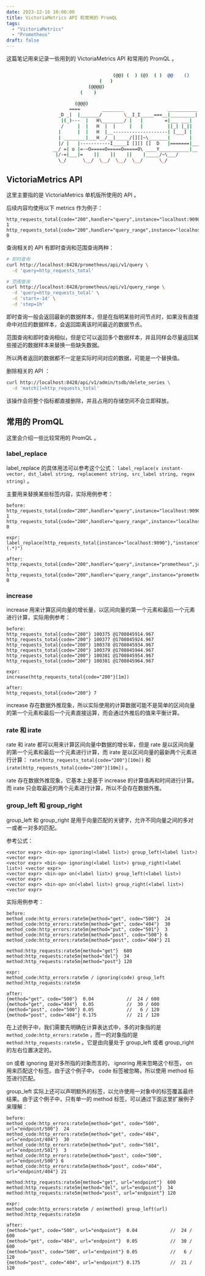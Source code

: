 ```yaml
---
date: 2023-12-16 10:00:00
title: VictoriaMetrics API 和常用的 PromQL
tags:
  - "VictoriaMetrics"
  - "Prometheus"
draft: false
---
```


这篇笔记用来记录一些用到的 VictoriaMetrics API 和常用的 PromQL 。

<!--more-->

```bash

                                       (@@) (  ) (@)  ( )  @@    ()    @     O     @     O      @
                                  (   )
                              (@@@@)
                           (    )

                         (@@@)
                       ====        ________                ___________
                   _D _|  |_______/        \__I_I_____===__|_________|
                    |(_)---  |   H\________/ |   |        =|___ ___|      _________________
                    /     |  |   H  |  |     |   |         ||_| |_||     _|                \_____A
                   |      |  |   H  |__--------------------| [___] |   =|                        |
                   | ________|___H__/__|_____/[][]~\_______|       |   -|                        |
                   |/ |   |-----------I_____I [][] []  D   |=======|____|________________________|_
                 __/ =| o |=-~O=====O=====O=====O\ ____Y___________|__|__________________________|_
                  |/-=|___|=    ||    ||    ||    |_____/~\___/          |_D__D__D_|  |_D__D__D_|
                   \_/      \__/  \__/  \__/  \__/      \_/               \_/   \_/    \_/   \_/

```

## VictoriaMetrics API

这里主要指的是 VictoriaMetrics 单机版所使用的 API 。

后续内容均使用以下 metrics 作为例子：

```
http_requests_total{code="200",handler="query",instance="localhost:9090",job="prometheus",method="get"}  1
http_requests_total{code="200",handler="query_range",instance="localhost:9090",job="prometheus",method="get"}  0
```

查询相关的 API 有即时查询和范围查询两种：

```bash
# 即时查询
curl http://localhost:8428/prometheus/api/v1/query \
  -d 'query=http_requests_total'

# 范围查询
curl http://localhost:8428/prometheus/api/v1/query_range \
  -d 'query=http_requests_total' \
  -d 'start=-1d' \
  -d 'step=1h'
```

即时查询一般会返回最新的数据样本，但是在指明某些时间节点时，如果没有直接命中对应的数据样本，会返回距离该时间最近的数据节点。

范围查询和即时查询相似，但是它可以返回多个数据样本，并且同样会尽量返回某些接近的数据样本来替换一些缺失数据。

所以两者返回的数据都不一定是实际时间对应的数据，可能是一个替换值。

删除相关的 API ：

```bash
curl http://localhost:8428/api/v1/admin/tsdb/delete_series \
  -d 'match[]=http_requests_total'
```

该操作会将整个指标都直接删除，并且占用的存储空间不会立即释放。

## 常用的 PromQL

这里会介绍一些比较常用的 PromQL 。

### label_replace

label_replace 的具体用法可以参考这个公式： `label_replace(v instant-vector, dst_label string, replacement string, src_label string, regex string)` 。

主要用来替换某些标签内容，实际用例参考：

```text
before:
http_requests_total{code="200",handler="query",instance="localhost:9090",job="prometheus",method="get"}  1
http_requests_total{code="200",handler="query_range",instance="localhost:9090",job="prometheus",method="get"}  0

expr:
label_replace(http_requests_total{instance="localhost:9090"},"instance","$1","job","(.*)")

after:
http_requests_total{code="200",handler="query",instance="prometheus",job="prometheus",method="get"}  1
http_requests_total{code="200",handler="query_range",instance="prometheus",job="prometheus",method="get"}  0
```

### increase

increase 用来计算区间向量的增长量，以区间向量的第一个元素和最后一个元素进行计算，实际用例参考：

```text
before:
http_requests_total{code="200"} 100375 @1708045914.967
http_requests_total{code="200"} 100377 @1708045924.967
http_requests_total{code="200"} 100378 @1708045934.967
http_requests_total{code="200"} 100379 @1708045944.967
http_requests_total{code="200"} 100381 @1708045954.967
http_requests_total{code="200"} 100381 @1708045964.967

expr:
increase(http_requests_total{code="200"}[1m])

after:
http_requests_total{code="200"} 7
```

increase 存在数据外推现象，所以实际使用的计算数据可能不是简单的区间向量的第一个元素和最后一个元素直接运算，而会通过外推后的值来平衡计算。

### rate 和 irate

rate 和 irate 都可以用来计算区间向量中数据的增长率，但是 rate 是以区间向量的第一个元素和最后一个元素进行计算，而 irate 是以区间向量的最新两个元素进行计算： `rate(http_requests_total{code="200"}[10m])` 和 `irate(http_requests_total{code="200"}[10m])` 。

rate 存在数据外推现象，它基本上是基于 increase 的计算值再和时间进行计算。而 irate 只会取最近的两个元素进行计算，所以不会存在数据外推。

### group_left 和 group_right

group_left 和 group_right 是用于向量匹配的关键字，允许不同向量之间的多对一或者一对多的匹配。

参考公式：

```text
<vector expr> <bin-op> ignoring(<label list>) group_left(<label list>) <vector expr>
<vector expr> <bin-op> ignoring(<label list>) group_right(<label list>) <vector expr>
<vector expr> <bin-op> on(<label list>) group_left(<label list>) <vector expr>
<vector expr> <bin-op> on(<label list>) group_right(<label list>) <vector expr>
```

实际用例参考：

```text
before:
method_code:http_errors:rate5m{method="get", code="500"}  24
method_code:http_errors:rate5m{method="get", code="404"}  30
method_code:http_errors:rate5m{method="put", code="501"}  3
method_code:http_errors:rate5m{method="post", code="500"} 6
method_code:http_errors:rate5m{method="post", code="404"} 21

method:http_requests:rate5m{method="get"}  600
method:http_requests:rate5m{method="del"}  34
method:http_requests:rate5m{method="post"} 120

expr:
method_code:http_errors:rate5m / ignoring(code) group_left method:http_requests:rate5m

after:
{method="get", code="500"}  0.04            //  24 / 600
{method="get", code="404"}  0.05            //  30 / 600
{method="post", code="500"} 0.05            //   6 / 120
{method="post", code="404"} 0.175           //  21 / 120
```

在上述例子中，我们需要先明确在计算表达式中，多的对象指的是 `method_code:http_errors:rate5m` ，而一的对象指的是 `method:http_requests:rate5m` 。它是由向量处于 group_left 或者 group_right 的左右位置决定的。

on 或者 ignoring 是对多所指的对象而言的， ignoring 用来忽略这个标签， on 用来匹配这个标签。由于这个例子中， code 标签被忽略，所以使用 method 标签进行匹配。

group_left 实际上还可以声明额外的标签，以允许使用一对象中的标签覆盖最终结果。由于这个例子中，只有单一的 method 标签，可以通过下面这里扩展例子来理解：

```text
before:
method_code:http_errors:rate5m{method="get", code="500", url="endpoint/500"}  24
method_code:http_errors:rate5m{method="get", code="404", url="endpoint/404"}  30
method_code:http_errors:rate5m{method="put", code="501", url="endpoint/501"}  3
method_code:http_errors:rate5m{method="post", code="500", url="endpoint/500"} 6
method_code:http_errors:rate5m{method="post", code="404", url="endpoint/404"} 21

method:http_requests:rate5m{method="get", url="endpoint"}  600
method:http_requests:rate5m{method="del", url="endpoint"}  34
method:http_requests:rate5m{method="post", url="endpoint"} 120

expr:
method_code:http_errors:rate5m / on(method) group_left(url) method:http_requests:rate5m

after:
{method="get", code="500", url="endpoint"}  0.04            //  24 / 600
{method="get", code="404", url="endpoint"}  0.05            //  30 / 600
{method="post", code="500", url="endpoint"} 0.05            //   6 / 120
{method="post", code="404", url="endpoint"} 0.175           //  21 / 120
```

